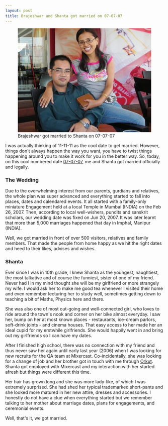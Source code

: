 ```yaml
---
layout: post
title: Brajeshwar and Shanta got married on 07-07-07
---
```


<figure>
  <img src="/static/2007/07/brajeshwar-shanta.jpg" alt="Brajeshwar and Shanta">
  <figcaption>Brajeshwar got married to Shanta on 07-07-07</figcaption>
</figure>

I was actually thinking of 11-11-11 as the cool date to get married. However, things don't always happen the way you want, you have to twist things happening around you to make it work for you in the better way. So, today, on this cool numbered date <a href="http://www.flickr.com/photos/brajeshwar/747310966/">07-07-07</a>, me and Shanta got married officially and legally.

### The Wedding

Due to the overwhelming interest from our parents, gurdians and relatives, the whole plan was super advanced and everything started to fall into places, dates and calendared events. It all started with a family-only miniature Engagement held at a local Temple in Mumbai (INDIA) on the Feb 26, 2007. Then, according to local well-wishers, pundits and sanskrit scholars, our wedding date was fixed on Jun 20, 2007. It was later learnt that more than 5,000 marriages happened that day in Imphal, Manipur (INDIA).

Well, we got married in front of over 500 visitors, relatives and family members. That made the people from home happy as we hit the right dates and heed to their likes, advises and wishes.

### Shanta

Ever since I was in 10th grade, I knew Shanta as the youngest, naughtiest, the most talkative and of course the funniest, sister of one of my friend. Never had I in my mind thought she will be my girlfriend or more strangely my wife. I would ask her to make me good tea whenever I visited their home and even remember lecturing her to study well, sometimes getting down to teaching a bit of Maths, Physics here and there.

She was also one of most out-going and well-connected girl, who loves to ride around the town's nook and corner on her bike almost everyday. I saw her, bump on her at most known places - restaurants, ice-cream parlors, soft-drink joints - and cinema houses. That easy access to her made her an ideal cupid for my erstwhile girlfriends. She would happily went in and bring out my girlfriends so I can have my dates.

After I finished high school, there was no connection with my friend and thus never saw her again until early last year (2006) when I was looking for new recruits for the QA team at Mixercast. Co-incidentally, she was looking for a change of job and her brother got in touch with me through <a href="http://www.orkut.com/">Orkut</a>. Shanta got employed with Mixercast and my interaction with her started afresh but things were different this time.

Her hair has grown long and she was more lady-like, of which I was extremely surprised. She had shed her typical trademarked short-pants and she looked more matured in her new attire, dresses and accessories. I honestly do not have a clue when everything started but we remember talking to her mother about marriage dates, plans for engagements, and ceremonial events.

Well, that's it, we got married.